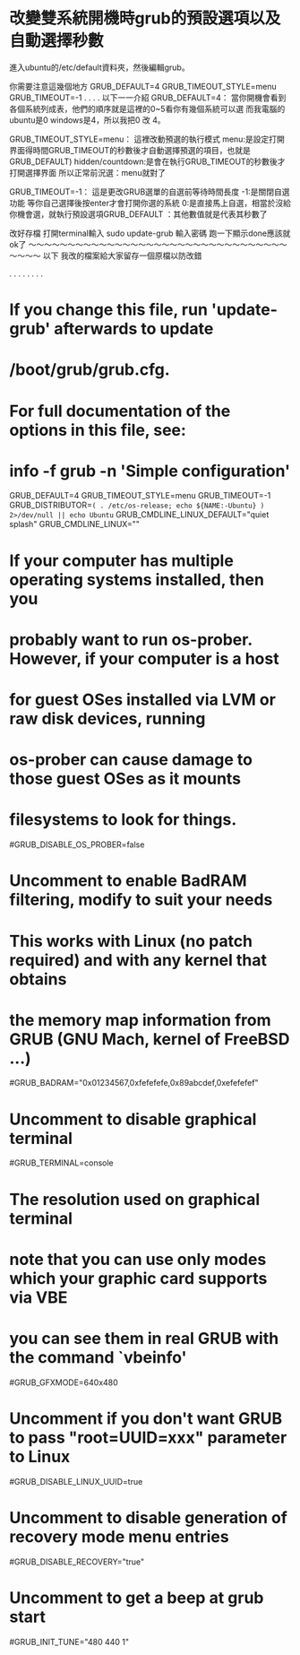 # 改變雙系統開機時grub的預設選項以及自動選擇秒數
進入ubuntu的/etc/default資料夾，然後編輯grub。

你需要注意這幾個地方
GRUB_DEFAULT=4
GRUB_TIMEOUT_STYLE=menu
GRUB_TIMEOUT=-1
.
.
.
.
以下一一介紹
GRUB_DEFAULT=4：
    當你開機會看到各個系統列成表，他們的順序就是這裡的0~5看你有幾個系統可以選
而我電腦的ubuntu是0 windows是4，所以我把0 改 4。

GRUB_TIMEOUT_STYLE=menu：
    這裡改動預選的執行模式
    menu:是設定打開界面得時間GRUB_TIMEOUT的秒數後才自動選擇預選的項目，也就是GRUB_DEFAULT)
    hidden/countdown:是會在執行GRUB_TIMEOUT的秒數後才打開選擇界面
    所以正常前況選：menu就對了

GRUB_TIMEOUT=-1：
    這是更改GRUB選單的自選前等待時間長度
    -1:是關閉自選功能 等你自己選擇後按enter才會打開你選的系統
    0:是直接馬上自選，相當於沒給你機會選，就執行預設選項GRUB_DEFAULT
    ：其他數值就是代表其秒數了

改好存檔
打開terminal輸入
sudo update-grub
輸入密碼
跑一下顯示done應該就ok了
～～～～～～～～～～～～～～～～～～～～～～～～～～～～～～～～～～～～～
以下 我改的檔案給大家留存一個原檔以防改錯

.
.
.
.
.
.
.
.
# If you change this file, run 'update-grub' afterwards to update
# /boot/grub/grub.cfg.
# For full documentation of the options in this file, see:
#   info -f grub -n 'Simple configuration'

GRUB_DEFAULT=4
GRUB_TIMEOUT_STYLE=menu
GRUB_TIMEOUT=-1
GRUB_DISTRIBUTOR=`( . /etc/os-release; echo ${NAME:-Ubuntu} ) 2>/dev/null || echo Ubuntu`
GRUB_CMDLINE_LINUX_DEFAULT="quiet splash"
GRUB_CMDLINE_LINUX=""

# If your computer has multiple operating systems installed, then you
# probably want to run os-prober. However, if your computer is a host
# for guest OSes installed via LVM or raw disk devices, running
# os-prober can cause damage to those guest OSes as it mounts
# filesystems to look for things.
#GRUB_DISABLE_OS_PROBER=false

# Uncomment to enable BadRAM filtering, modify to suit your needs
# This works with Linux (no patch required) and with any kernel that obtains
# the memory map information from GRUB (GNU Mach, kernel of FreeBSD ...)
#GRUB_BADRAM="0x01234567,0xfefefefe,0x89abcdef,0xefefefef"

# Uncomment to disable graphical terminal
#GRUB_TERMINAL=console

# The resolution used on graphical terminal
# note that you can use only modes which your graphic card supports via VBE
# you can see them in real GRUB with the command `vbeinfo'
#GRUB_GFXMODE=640x480

# Uncomment if you don't want GRUB to pass "root=UUID=xxx" parameter to Linux
#GRUB_DISABLE_LINUX_UUID=true

# Uncomment to disable generation of recovery mode menu entries
#GRUB_DISABLE_RECOVERY="true"

# Uncomment to get a beep at grub start
#GRUB_INIT_TUNE="480 440 1"
